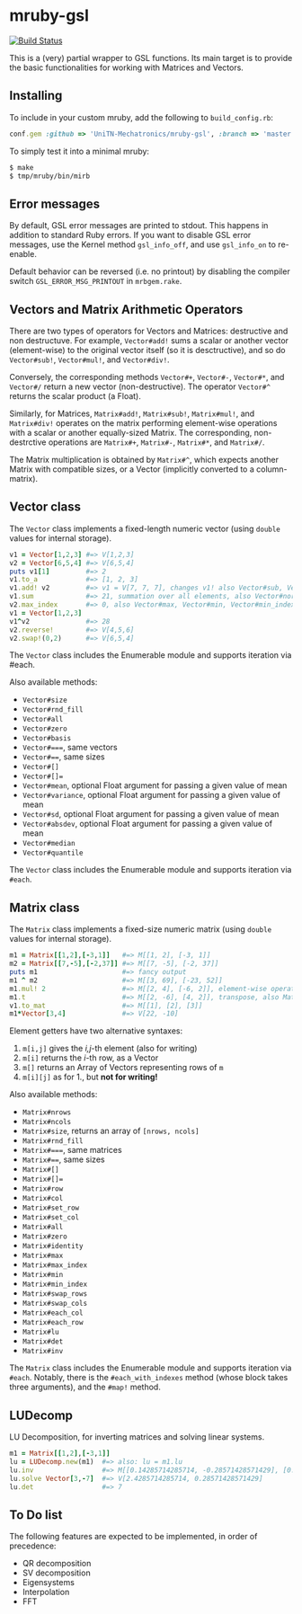 # mruby-gsl
[![Build Status](https://travis-ci.org/UniTN-Mechatronics/mruby-gsl.svg)](https://travis-ci.org/UniTN-Mechatronics/mruby-gsl)

This is a (very) partial wrapper to GSL functions. Its main target is to provide the basic functionalities for working with Matrices and Vectors.

## Installing
To include in your custom mruby, add the following to `build_config.rb`:

```ruby
conf.gem :github => 'UniTN-Mechatronics/mruby-gsl', :branch => 'master'
```

To simply test it into a minimal mruby:

```sh
$ make
$ tmp/mruby/bin/mirb
```

## Error messages
By default, GSL error messages are printed to stdout. This happens in addition to standard Ruby errors. If you want to disable GSL error messages, use the Kernel method `gsl_info_off`, and use `gsl_info_on` to re-enable.

Default behavior can be reversed (i.e. no printout) by disabling the compiler switch `GSL_ERROR_MSG_PRINTOUT` in `mrbgem.rake`.

## Vectors and Matrix Arithmetic Operators
There are two types of operators for Vectors and Matrices: destructive and non destructuve. For example, `Vector#add!` sums a scalar or another vector (element-wise) to the original vector itself (so it is desctructive), and so do `Vector#sub!`, `Vector#mul!`, and `Vector#div!`. 

Conversely, the corresponding methods `Vector#+`, `Vector#-`, `Vector#*`, and `Vector#/` return a new vector (non-destructive). The operator `Vector#^` returns the scalar product (a Float).

Similarly, for Matrices, `Matrix#add!`, `Matrix#sub!`, `Matrix#mul!`, and `Matrix#div!` operates on the matrix performing element-wise operations with a scalar or another equally-sized Matrix. The corresponding, non-destrctive operations are `Matrix#+`, `Matrix#-`, `Matrix#*`, and `Matrix#/`. 

The Matrix multiplication is obtained by `Matrix#^`, which expects another Matrix with compatible sizes, or a Vector (implicitly converted to a column-matrix).

## Vector class

The `Vector` class implements a fixed-length numeric vector (using `double` values for internal storage).

```ruby
v1 = Vector[1,2,3] #=> V[1,2,3]
v2 = Vector[6,5,4] #=> V[6,5,4]
puts v1[1]         #=> 2
v1.to_a            #=> [1, 2, 3]
v1.add! v2         #=> v1 = V[7, 7, 7], changes v1! also Vector#sub, Vector#mul, Vector#div
v1.sum             #=> 21, summation over all elements, also Vector#norm
v2.max_index       #=> 0, also Vector#max, Vector#min, Vector#min_index
v1 = Vector[1,2,3]
v1^v2              #=> 28
v2.reverse!        #=> V[4,5,6]
v2.swap!(0,2)      #=> V[6,5,4]
```

The `Vector` class includes the Enumerable module and supports iteration via #each.

Also available methods:

* `Vector#size`
* `Vector#rnd_fill`
* `Vector#all`
* `Vector#zero`
* `Vector#basis`
* `Vector#===`, same vectors
* `Vector#==`, same sizes
* `Vector#[]`
* `Vector#[]=`
* `Vector#mean`, optional Float argument for passing a given value of mean
* `Vector#variance`, optional Float argument for passing a given value of mean
* `Vector#sd`, optional Float argument for passing a given value of mean
* `Vector#absdev`, optional Float argument for passing a given value of mean
* `Vector#median`
* `Vector#quantile`

The `Vector` class includes the Enumerable module and supports iteration via `#each`.

## Matrix class

The `Matrix` class implements a fixed-size numeric matrix (using `double` values for internal storage).

```ruby
m1 = Matrix[[1,2],[-3,1]]   #=> M[[1, 2], [-3, 1]]
m2 = Matrix[[7,-5],[-2,37]] #=> M[[7, -5], [-2, 37]]
puts m1                     #=> fancy output
m1 ^ m2                     #=> M[[3, 69], [-23, 52]]
m1.mul! 2                   #=> M[[2, 4], [-6, 2]], element-wise operators
m1.t                        #=> M[[2, -6], [4, 2]], transpose, also Matrix#t!
v1.to_mat                   #=> M[[1], [2], [3]]
m1*Vector[3,4]              #=> V[22, -10]
```

Element getters have two alternative syntaxes:

1. `m[i,j]` gives the *i,j*-th element (also for writing)
2. `m[i]` returns the *i*-th row, as a Vector
3. `m[]` returns an Array of Vectors representing rows of `m`
4. `m[i][j]` as for 1., but **not for writing!**

Also available methods:

* `Matrix#nrows`
* `Matrix#ncols`
* `Matrix#size`, returns an array of `[nrows, ncols]`
* `Matrix#rnd_fill`
* `Matrix#===`, same matrices
* `Matrix#==`, same sizes
* `Matrix#[]`
* `Matrix#[]=`
* `Matrix#row`
* `Matrix#col`
* `Matrix#set_row `
* `Matrix#set_col `
* `Matrix#all`
* `Matrix#zero`
* `Matrix#identity`
* `Matrix#max`
* `Matrix#max_index`
* `Matrix#min`
* `Matrix#min_index`
* `Matrix#swap_rows`
* `Matrix#swap_cols`
* `Matrix#each_col`
* `Matrix#each_row`
* `Matrix#lu`
* `Matrix#det`
* `Matrix#inv`

The `Matrix` class includes the Enumerable module and supports iteration via `#each`. Notably, there is the `#each_with_indexes` method (whose block takes three arguments), and the `#map!` method.


## LUDecomp

LU Decomposition, for inverting matrices and solving linear systems.

```ruby
m1 = Matrix[[1,2],[-3,1]] 
lu = LUDecomp.new(m1)  #=> also: lu = m1.lu
lu.inv                 #=> M[[0.14285714285714, -0.28571428571429], [0.42857142857143, 0.14285714285714]]
lu.solve Vector[3,-7]  #=> V[2.4285714285714, 0.28571428571429]
lu.det                 #=> 7
```

## To Do list

The following features are expected to be implemented, in order of precedence:

* QR decomposition
* SV decomposition
* Eigensystems
* Interpolation
* FFT
